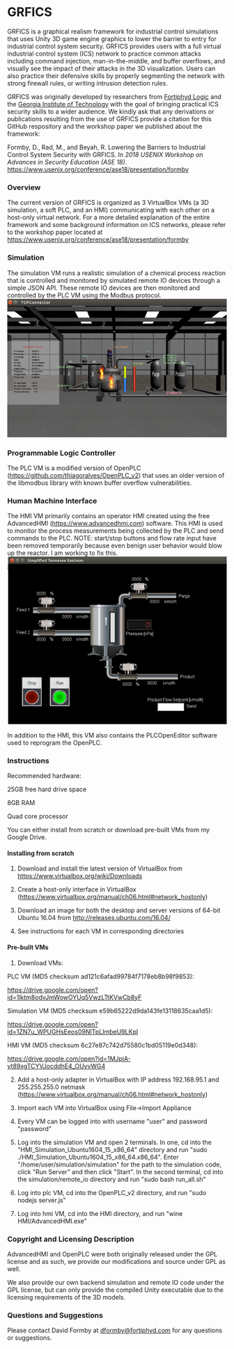 # GRFICS
GRFICS is a graphical realism framework for industrial control simulations that uses Unity 3D game engine graphics to lower the barrier to entry for industrial control system security. GRFICS provides users with a full virtual industrial control system (ICS) network to practice common attacks including command injection, man-in-the-middle, and buffer overflows, and visually see the impact of their attacks in the 3D visualization. Users can also practice their defensive skills by properly segmenting the network with strong firewall rules, or writing intrusion detection rules.


GRFICS was originally developed by researchers from [Fortiphyd Logic](https://fortiphyd.com) and the [Georgia Institute of Technology](http://cap.ece.gatech.edu) with the goal of bringing practical ICS security skills to a wider audience. We kindly ask that any derivations or publications resulting from the use of GRFICS provide a citation for this GitHub respository and the workshop paper we published about the framework:

Formby, D., Rad, M., and Beyah, R. Lowering the Barriers to Industrial Control System Security with GRFICS. In *2018 USENIX Workshop on Advances in Security Education (ASE 18)*. https://www.usenix.org/conference/ase18/presentation/formby

### Overview

The current version of GRFICS is organized as 3 VirtualBox VMs (a 3D simulation, a soft PLC, and an HMI) communicating with each other on a host-only virtual network. For a more detailed explanation of the entire framework and some background information on ICS networks, please refer to the workshop paper located at https://www.usenix.org/conference/ase18/presentation/formby

### Simulation

The simulation VM runs a realistic simulation of a chemical process reaction that is controlled and monitored by simulated remote IO devices through a simple JSON API. These remote IO devices are then monitored and controlled by the PLC VM using the Modbus protocol.
![explosion](figures/explosion.png)

### Programmable Logic Controller

The PLC VM is a modified version of OpenPLC (https://github.com/thiagoralves/OpenPLC_v2) that uses an older version of the libmodbus library with known buffer overflow vulnerabilities. 

### Human Machine Interface

The HMI VM primarily contains an operator HMI created using the free AdvancedHMI (https://www.advancedhmi.com) software. This HMI is used to monitor the process measurements being collected by the PLC and send commands to the PLC. NOTE: start/stop buttons and flow rate input have been removed temporarily because even benign user behavior would blow up the reactor. I am working to fix this.
![hmi](figures/hmi.png)

In addition to the HMI, this VM also contains the PLCOpenEditor software used to reprogram the OpenPLC.

### Instructions

Recommended hardware:

25GB free hard drive space

8GB RAM

Quad core processor

You can either install from scratch or download pre-built VMs from my Google Drive. 

#### Installing from scratch

1. Download and install the latest version of VirtualBox from https://www.virtualbox.org/wiki/Downloads

2. Create a host-only interface in VirtualBox (https://www.virtualbox.org/manual/ch06.html#network_hostonly)

3. Download an image for both the desktop and server versions of 64-bit Ubuntu 16.04 from http://releases.ubuntu.com/16.04/

4. See instructions for each VM in corresponding directories

#### Pre-built VMs

1. Download VMs:

PLC VM (MD5 checksum ad121c6afad99784f7178eb8b98f9853):

https://drive.google.com/open?id=1lktm8odvJmWowOYUq5VwzLTtKVwCb8yF

Simulation VM (MD5 checksum e59b65222d9da143fe13118635caa1d5):

https://drive.google.com/open?id=1ZN7u_WPUGHsEeos09NITpLImbeU9LKpI

HMI VM (MD5 checksum 6c27e87c742d75580c1bd05119e0d348):

https://drive.google.com/open?id=1MJpiA-yt89xgTCYVJocddhE4_OUvvWG4

2. Add a host-only adapter in VirtualBox with IP address 192.168.95.1 and 255.255.255.0 netmask (https://www.virtualbox.org/manual/ch06.html#network_hostonly)

3. Import each VM into VirtualBox using File->Import Appliance

4. Every VM can be logged into with username "user" and password "password"

5. Log into the simulation VM and open 2 terminals. In one, cd into the "HMI_Simulation_Ubuntu1604_15_x86_64" directory and run "sudo ./HMI_Simulation_Ubuntu1604_15_x86_64.x86_64". 
Enter "/home/user/simulation/simulation" for the path to the simulation code, click "Run Server" and then click "Start". 
In the second terminal, cd into the simulation/remote_io directory and run "sudo bash run_all.sh"

6. Log into plc VM, cd into the OpenPLC_v2 directory, and run "sudo nodejs server.js"

7. Log into hmi VM, cd into the HMI directory, and run "wine HMI/AdvancedHMI.exe"


### Copyright and Licensing Description

AdvancedHMI and OpenPLC were both originally released under the GPL license and as such, we provide our modifications and source under GPL as well.

We also provide our own backend simulation and remote IO code under the GPL license, but can only provide the compiled Unity executable due to the licensing requirements of the 3D models.

### Questions and Suggestions

Please contact David Formby at dformby@fortiphyd.com for any questions or suggestions.
